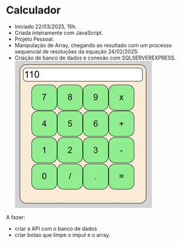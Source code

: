 # Calculador

- Iniciado 22/03/2025, 15h.
- Criada inteiramente com JavaScript.
- Projeto Pessoal.
- Manipulação de Array, chegando ao resultado
  com um processo sequencial de resoluções da equação
  24/02/2025:
- Criação de banco de dados e conexão com SQLSERVEREXPRESS.
![alt text](./image.png)

A fazer:
- criar a API com o banco de dados
- criar botao que limpe o imput e o array.
